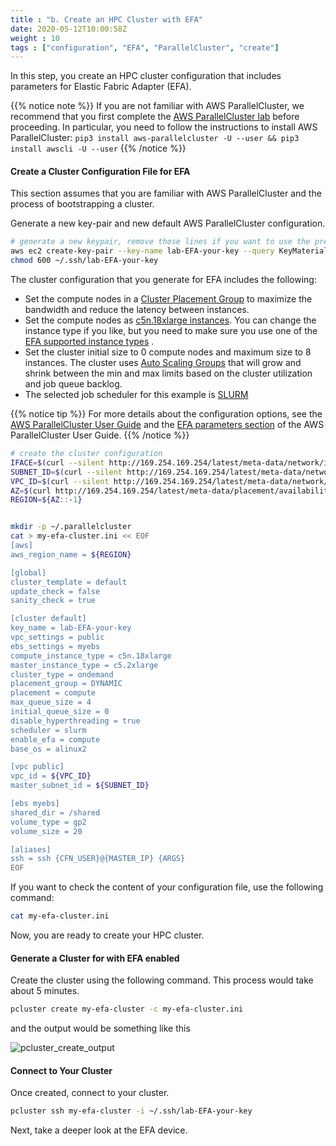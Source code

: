 ```yaml
---
title : "b. Create an HPC Cluster with EFA"
date: 2020-05-12T10:00:58Z
weight : 10
tags : ["configuration", "EFA", "ParallelCluster", "create"]
---
```


In this step, you create an HPC cluster configuration that includes parameters for Elastic Fabric Adapter (EFA).

{{% notice note %}}
If you are not familiar with AWS ParallelCluster, we recommend that you first complete the [AWS ParallelCluster lab](../03-hpc-aws-parallelcluster-workshop.html) before proceeding.
In particular, you need to follow the instructions to install AWS ParallelCluster: ```pip3 install aws-parallelcluster -U --user && pip3 install awscli -U --user```
{{% /notice %}}

#### Create a Cluster Configuration File for EFA

This section assumes that you are familiar with AWS ParallelCluster and the process of bootstrapping a cluster.

Generate a new key-pair and new default AWS ParallelCluster configuration.

```bash
# generate a new keypair, remove those lines if you want to use the previous one
aws ec2 create-key-pair --key-name lab-EFA-your-key --query KeyMaterial --output text > ~/.ssh/lab-EFA-your-key
chmod 600 ~/.ssh/lab-EFA-your-key
```

The cluster configuration that you generate for EFA includes the following:

- Set the compute nodes in a [Cluster Placement Group](https://docs.aws.amazon.com/AWSEC2/latest/UserGuide/placement-groups.html#placement-groups-cluster) to maximize the bandwidth and reduce the latency between instances.
- Set the compute nodes as [c5n.18xlarge instances](https://aws.amazon.com/ec2/instance-types/). You can change the instance type if you like, but you need to make sure you use one of the [EFA supported instance types](https://docs.aws.amazon.com/AWSEC2/latest/UserGuide/efa.html#efa-instance-types) .
- Set the cluster initial size to 0 compute nodes and maximum size to 8 instances. The cluster uses [Auto Scaling Groups](https://docs.aws.amazon.com/autoscaling/ec2/userguide/AutoScalingGroup.html) that will grow and shrink between the min and max limits based on the cluster utilization and job queue backlog.
- The selected job scheduler for this example is [SLURM](https://slurm.schedmd.com/overview.html)

{{% notice tip %}}
For more details about the configuration options, see the [AWS ParallelCluster User Guide](https://docs.aws.amazon.com/parallelcluster/latest/ug/what-is-aws-parallelcluster.html) and the [EFA parameters section](https://docs.aws.amazon.com/parallelcluster/latest/ug/efa.html) of the AWS ParallelCluster User Guide.
{{% /notice %}}

```bash
# create the cluster configuration
IFACE=$(curl --silent http://169.254.169.254/latest/meta-data/network/interfaces/macs/)
SUBNET_ID=$(curl --silent http://169.254.169.254/latest/meta-data/network/interfaces/macs/${IFACE}/subnet-id)
VPC_ID=$(curl --silent http://169.254.169.254/latest/meta-data/network/interfaces/macs/${IFACE}/vpc-id)
AZ=$(curl http://169.254.169.254/latest/meta-data/placement/availability-zone)
REGION=${AZ::-1}


mkdir -p ~/.parallelcluster
cat > my-efa-cluster.ini << EOF
[aws]
aws_region_name = ${REGION}

[global]
cluster_template = default
update_check = false
sanity_check = true

[cluster default]
key_name = lab-EFA-your-key
vpc_settings = public
ebs_settings = myebs
compute_instance_type = c5n.18xlarge
master_instance_type = c5.2xlarge
cluster_type = ondemand
placement_group = DYNAMIC
placement = compute
max_queue_size = 4
initial_queue_size = 0
disable_hyperthreading = true
scheduler = slurm
enable_efa = compute
base_os = alinux2

[vpc public]
vpc_id = ${VPC_ID}
master_subnet_id = ${SUBNET_ID}

[ebs myebs]
shared_dir = /shared
volume_type = gp2
volume_size = 20

[aliases]
ssh = ssh {CFN_USER}@{MASTER_IP} {ARGS}
EOF
```

If you want to check the content of your configuration file, use the following command:

```bash
cat my-efa-cluster.ini
```


Now, you are ready to create your HPC cluster.

#### Generate a Cluster for with EFA enabled

Create the cluster using the following command. This process would take about 5 minutes.

```bash
pcluster create my-efa-cluster -c my-efa-cluster.ini
```

and the output would be something like this

![pcluster_create_output](/images/efa/pc_create.png)

#### Connect to Your Cluster

Once created, connect to your cluster.

```bash
pcluster ssh my-efa-cluster -i ~/.ssh/lab-EFA-your-key
```

Next, take a deeper look at the EFA device.
